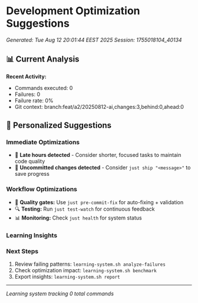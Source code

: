 # Development Optimization Suggestions
*Generated: Tue Aug 12 20:01:44 EEST 2025*
*Session: 1755018104_40134*

## 📊 Current Analysis

**Recent Activity:**
- Commands executed:        0
- Failures:        0
- Failure rate: 0%
- Git context: branch:feat/a2/20250812-ai,changes:3,behind:0,ahead:0

## 🎯 Personalized Suggestions

### Immediate Optimizations
- 🌙 **Late hours detected** - Consider shorter, focused tasks to maintain code quality
- 💾 **Uncommitted changes detected** - Consider `just ship "<message>"` to save progress

### Workflow Optimizations
- 🧪 **Quality gates:** Use `just pre-commit-fix` for auto-fixing + validation
- 🔍 **Testing:** Run `just test-watch` for continuous feedback
- 📊 **Monitoring:** Check `just health` for system status

### Learning Insights



### Next Steps
1. Review failing patterns: `learning-system.sh analyze-failures`
2. Check optimization impact: `learning-system.sh benchmark`
3. Export insights: `learning-system.sh report`

---
*Learning system tracking        0 total commands*
